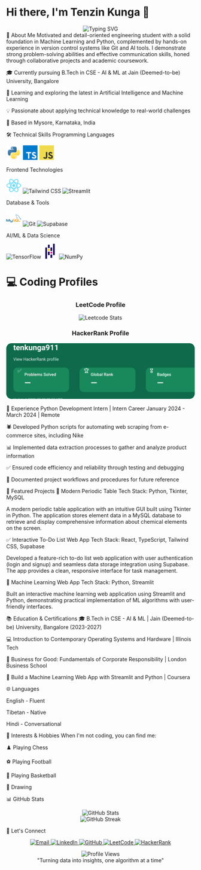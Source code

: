 # Hi there, I'm Tenzin Kunga 👋
<div align="center"> <img src="https://readme-typing-svg.herokuapp.com?font=Fira+Code&pause=1000&color=2196F3&center=true&vCenter=true&width=435&lines=AI+%26+ML+Engineer;Python+Developer;Machine+Learning+Enthusiast;Problem+Solver" alt="Typing SVG" /> </div>
🚀 About Me
Motivated and detail-oriented engineering student with a solid foundation in Machine Learning and Python, complemented by hands-on experience in version control systems like Git and AI tools. I demonstrate strong problem-solving abilities and effective communication skills, honed through collaborative projects and academic coursework.

🎓 Currently pursuing B.Tech in CSE - AI & ML at Jain (Deemed-to-be) University, Bangalore

🌱 Learning and exploring the latest in Artificial Intelligence and Machine Learning

💡 Passionate about applying technical knowledge to real-world challenges

📍 Based in Mysore, Karnataka, India

🛠️ Technical Skills
Programming Languages
<p align="left"> <img src="https://raw.githubusercontent.com/devicons/devicon/master/icons/python/python-original.svg" alt="Python" width="40" height="40"/> <img src="https://raw.githubusercontent.com/devicons/devicon/master/icons/typescript/typescript-original.svg" alt="TypeScript" width="40" height="40"/> <img src="https://raw.githubusercontent.com/devicons/devicon/master/icons/javascript/javascript-original.svg" alt="JavaScript" width="40" height="40"/> </p>
Frontend Technologies
<p align="left"> <img src="https://raw.githubusercontent.com/devicons/devicon/master/icons/react/react-original.svg" alt="React" width="40" height="40"/> <img src="https://www.vectorlogo.zone/logos/tailwindcss/tailwindcss-icon.svg" alt="Tailwind CSS" width="40" height="40"/> <img src="https://streamlit.io/images/brand/streamlit-mark-color.png" alt="Streamlit" width="40" height="40"/> </p>
Database & Tools
<p align="left"> <img src="https://raw.githubusercontent.com/devicons/devicon/master/icons/mysql/mysql-original-wordmark.svg" alt="MySQL" width="40" height="40"/> <img src="https://www.vectorlogo.zone/logos/git-scm/git-scm-icon.svg" alt="Git" width="40" height="40"/> <img src="https://www.vectorlogo.zone/logos/supabase/supabase-icon.svg" alt="Supabase" width="40" height="40"/> </p>
AI/ML & Data Science
<p align="left"> <img src="https://www.vectorlogo.zone/logos/tensorflow/tensorflow-icon.svg" alt="TensorFlow" width="40" height="40"/> <img src="https://raw.githubusercontent.com/devicons/devicon/2ae2a900d2f041da66e950e4d48052658d850630/icons/pandas/pandas-original.svg" alt="Pandas" width="40" height="40"/> <img src="https://www.vectorlogo.zone/logos/numpy/numpy-icon.svg" alt="NumPy" width="40" height="40"/> </p>

# 💻 Coding Profiles
<div align="center">

### LeetCode Profile

![Leetcode Stats](https://leetcard.jacoblin.cool/tenkunga911?ext=heatmap)


### HackerRank Profile

![HackerRank stats](https://raw.githubusercontent.com/tampered-sin/profile-cards/main/assets/hackerrank_card.svg)



</div>
💼 Experience
Python Development Intern | Intern Career
January 2024 - March 2024 | Remote

🕷️ Developed Python scripts for automating web scraping from e-commerce sites, including Nike

📊 Implemented data extraction processes to gather and analyze product information

✅ Ensured code efficiency and reliability through testing and debugging

📝 Documented project workflows and procedures for future reference

🎯 Featured Projects
🧪 Modern Periodic Table
Tech Stack: Python, Tkinter, MySQL

A modern periodic table application with an intuitive GUI built using Tkinter in Python. The application stores element data in a MySQL database to retrieve and display comprehensive information about chemical elements on the screen.

✅ Interactive To-Do List Web App
Tech Stack: React, TypeScript, Tailwind CSS, Supabase

Developed a feature-rich to-do list web application with user authentication (login and signup) and seamless data storage integration using Supabase. The app provides a clean, responsive interface for task management.

🤖 Machine Learning Web App
Tech Stack: Python, Streamlit

Built an interactive machine learning web application using Streamlit and Python, demonstrating practical implementation of ML algorithms with user-friendly interfaces.

📚 Education & Certifications
🎓 B.Tech in CSE - AI & ML | Jain (Deemed-to-be) University, Bangalore (2023-2027)

💻 Introduction to Contemporary Operating Systems and Hardware | Illinois Tech

🏢 Business for Good: Fundamentals of Corporate Responsibility | London Business School

🤖 Build a Machine Learning Web App with Streamlit and Python | Coursera

🌐 Languages

English - Fluent

Tibetan - Native

Hindi - Conversational

🎨 Interests & Hobbies
When I'm not coding, you can find me:

♟️ Playing Chess

⚽ Playing Football

🏀 Playing Basketball

🎨 Drawing

📊 GitHub Stats
<div align="center"> <img src="https://github-readme-stats.vercel.app/api?username=tampered-sin&show_icons=true&theme=tokyonight" alt="GitHub Stats" /> </div> <div align="center"> <img src="https://github-readme-streak-stats.herokuapp.com/?user=tampered-sin&theme=tokyonight" alt="GitHub Streak" /> </div>

🤝 Let's Connect
<p align="center"> <a href="mailto:tenkunga911@gmail.com"> <img src="https://img.shields.io/badge/Email-D14836?style=for-the-badge&logo=gmail&logoColor=white" alt="Email"/> </a> <a href="https://linkedin.com/in/kungatenzin"> <img src="https://img.shields.io/badge/LinkedIn-0077B5?style=for-the-badge&logo=linkedin&logoColor=white" alt="LinkedIn"/> </a> <a href="https://github.com/tampered-sin"> <img src="https://img.shields.io/badge/GitHub-100000?style=for-the-badge&logo=github&logoColor=white" alt="GitHub"/> </a> <a href="https://leetcode.com/u/tenkunga911"> <img src="https://img.shields.io/badge/LeetCode-FFA116?style=for-the-badge&logo=LeetCode&logoColor=black" alt="LeetCode"/> </a> <a href="https://www.hackerrank.com/profile/tenkunga911"> <img src="https://img.shields.io/badge/HackerRank-2EC866?style=for-the-badge&logo=HackerRank&logoColor=white" alt="HackerRank"/> </a> </p>
<div align="center"> <img src="https://komarev.com/ghpvc/?username=tampered-sin&color=blue&style=flat-square" alt="Profile Views"/> </div> <div align="center">
"Turning data into insights, one algorithm at a time"

</div>
